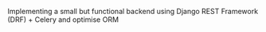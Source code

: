 Implementing a small but functional backend using Django REST Framework (DRF) + Celery and optimise ORM
